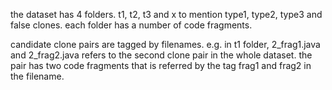 the dataset has 4 folders.
t1, t2, t3 and x to mention type1, type2, type3 and false clones.
each folder has a number of code fragments.

candidate clone pairs are tagged by filenames.
e.g. in t1 folder, 2_frag1.java and 2_frag2.java refers to the second clone pair in the whole dataset. the pair has two code fragments that is referred by the tag frag1 and frag2 in the filename.
